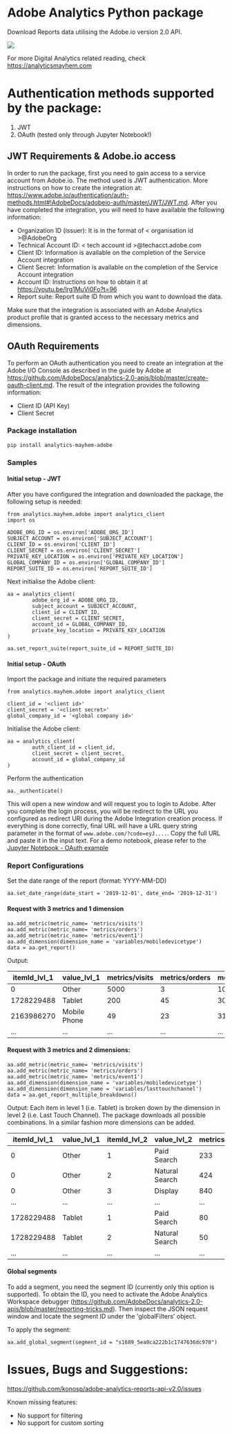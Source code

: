 # Adobe Analytics Python package 
Download Reports data utilising the Adobe.io version 2.0 API.

![](https://github.com/konosp/adobe-analytics-reports-api-v2.0/workflows/Package%20Testing/badge.svg)

For more Digital Analytics related reading, check https://analyticsmayhem.com

# Authentication methods supported by the package:
1. JWT
2. OAuth (tested only through Jupyter Notebook!)

## JWT Requirements & Adobe.io access
In order to run the package, first you need to gain access to a service account from Adobe.io. The method used is JWT authentication. More instructions on how to create the integration at: https://www.adobe.io/authentication/auth-methods.html#!AdobeDocs/adobeio-auth/master/JWT/JWT.md. After you have completed the integration, you will need to have available the following information:
- Organization ID (issuer): It is in the format of < organisation id >@AdobeOrg
- Technical Account ID: < tech account id >@techacct.adobe.com 
- Client ID: Information is available on the completion of the Service Account integration
- Client Secret: Information is available on the completion of the Service Account integration
- Account ID: Instructions on how to obtain it at https://youtu.be/lrg1MuVi0Fo?t=96
- Report suite: Report suite ID from which you want to download the data.

Make sure that the integration is associated with an Adobe Analytics product profile that is granted access to the necessary metrics and dimensions.

## OAuth Requirements
To perform an OAuth authentication you need to create an integration at the Adobe I/O Console as described in the guide by Adobe at https://github.com/AdobeDocs/analytics-2.0-apis/blob/master/create-oauth-client.md. The result of the integration provides the following information:
- Client ID (API Key)
- Client Secret

### Package installation
```
pip install analytics-mayhem-adobe
```

### Samples

#### Initial setup - JWT
After you have configured the integration and downloaded the package, the following setup is needed:
```
from analytics.mayhem.adobe import analytics_client
import os

ADOBE_ORG_ID = os.environ['ADOBE_ORG_ID']
SUBJECT_ACCOUNT = os.environ['SUBJECT_ACCOUNT']
CLIENT_ID = os.environ['CLIENT_ID']
CLIENT_SECRET = os.environ['CLIENT_SECRET']
PRIVATE_KEY_LOCATION = os.environ['PRIVATE_KEY_LOCATION']
GLOBAL_COMPANY_ID = os.environ['GLOBAL_COMPANY_ID']
REPORT_SUITE_ID = os.environ['REPORT_SUITE_ID']
```
Next initialise the Adobe client:
```
aa = analytics_client(
        adobe_org_id = ADOBE_ORG_ID, 
        subject_account = SUBJECT_ACCOUNT, 
        client_id = CLIENT_ID, 
        client_secret = CLIENT_SECRET,
        account_id = GLOBAL_COMPANY_ID, 
        private_key_location = PRIVATE_KEY_LOCATION
)

aa.set_report_suite(report_suite_id = REPORT_SUITE_ID)
```
#### Initial setup - OAuth

Import the package and initiate the required parameters
```
from analytics.mayhem.adobe import analytics_client

client_id = '<client id>'
client_secret = '<client secret>'
global_company_id = '<global company id>'
```
Initialise the Adobe client:
```
aa = analytics_client(
        auth_client_id = client_id, 
        client_secret = client_secret,
        account_id = global_company_id
)
```
Perform the authentication
```
aa._authenticate()
```
This will open a new window and will request you to login to Adobe. After you complete the login process, you will be redirect to the URL you configured as redirect URI during the Adobe Integration creation process. If everything is done correctly, final URL will have a URL query string parameter in the format of `www.adobe.com/?code=eyJ....`. Copy the full URL and paste it in the input text.
For a demo notebook, please refer to the [Jupyter Notebook - OAuth example](examples/OAuth%20Demo.ipynb)


### Report Configurations
Set the date range of the report (format: YYYY-MM-DD)
```
aa.set_date_range(date_start = '2019-12-01', date_end= '2019-12-31')
```
#### Request with 3 metrics and 1 dimension
```
aa.add_metric(metric_name= 'metrics/visits')
aa.add_metric(metric_name= 'metrics/orders')
aa.add_metric(metric_name= 'metrics/event1')
aa.add_dimension(dimension_name = 'variables/mobiledevicetype')
data = aa.get_report()
```
Output:

|itemId_lvl_1   |  value_lvl_1 | metrics/visits | metrics/orders | metrics/event1
| --- | --- | --- | --- | --- |
|         0     |      Other    |  5000    |    3    | 100
|  1728229488   |       Tablet  |     200   |   45    |  30
|  2163986270   | Mobile Phone  |    49   |    23   |  31
|  ...    | ...  |       ...   |        ...   |      ...

#### Request with 3 metrics and 2 dimensions:
```
aa.add_metric(metric_name= 'metrics/visits')
aa.add_metric(metric_name= 'metrics/orders')
aa.add_metric(metric_name= 'metrics/event1')
aa.add_dimension(dimension_name = 'variables/mobiledevicetype')
aa.add_dimension(dimension_name = 'variables/lasttouchchannel')
data = aa.get_report_multiple_breakdowns()
```
Output:
Each item in level 1 (i.e. Tablet) is broken down by the dimension in level 2 (i.e. Last Touch Channel). The package downloads all possible combinations. In a similar fashion more dimensions can be added.

| itemId_lvl_1 | value_lvl_1 | itemId_lvl_2 |  value_lvl_2 | metrics/visits | metrics/orders  | metrics/event1 |
| --- | --- | --- | --- | --- | --- | --- |
|0 |Other |1 |Paid Search| 233| 39|10 |
|0 |Other |2 |Natural Search| 424| 12  |412 |
|0 |Other |3 |Display| 840| 41  |31 |
| ... | ... | ... | ... | ... | ... | ... |
| 1728229488 |Tablet |1 | Paid Search| 80| 12  |41 |
| 1728229488 |Tablet |2 |Natural Search| 50| 41  |21 |
| ... | ... | ... | ... | ... | ... | ... |

#### Global segments
To add a segment, you need the segment ID (currently only this option is supported). To obtain the ID, you need to activate the Adobe Analytics Workspace debugger (https://github.com/AdobeDocs/analytics-2.0-apis/blob/master/reporting-tricks.md). Then inspect the JSON request window and locate the segment ID under the 'globalFilters' object.

To apply the segment:
```
aa.add_global_segment(segment_id = "s1689_5ea0ca222b1c1747636dc970")
```
# Issues, Bugs and Suggestions:
https://github.com/konosp/adobe-analytics-reports-api-v2.0/issues

Known missing features:
- No support for filtering
- No support for custom sorting
